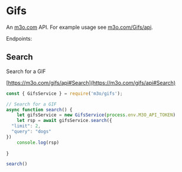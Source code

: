 # Gifs

An [m3o.com](https://m3o.com) API. For example usage see [m3o.com/Gifs/api](https://m3o.com/Gifs/api).

Endpoints:

## Search

Search for a GIF


[https://m3o.com/gifs/api#Search](https://m3o.com/gifs/api#Search)

```js
const { GifsService } = require('m3o/gifs');

// Search for a GIF
async function search() {
	let gifsService = new GifsService(process.env.M3O_API_TOKEN)
	let rsp = await gifsService.search({
  "limit": 2,
  "query": "dogs"
})
	console.log(rsp)
	
}

search()
```

